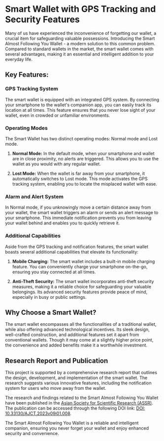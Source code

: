 # Smart Wallet with GPS Tracking and Security Features

Many of us have experienced the inconvenience of forgetting our wallet, a crucial item for safeguarding valuable possessions. Introducing the Smart Almost Following You Wallet - a modern solution to this common problem. Compared to standard wallets in the market, the smart wallet comes with several advantages, making it an essential and intelligent addition to your everyday life.

## Key Features:

### GPS Tracking System

The smart wallet is equipped with an integrated GPS system. By connecting your smartphone to the wallet's companion app, you can easily track its location at all times. This feature ensures that you never lose sight of your wallet, even in crowded or unfamiliar environments.

### Operating Modes

The Smart Wallet has two distinct operating modes: Normal mode and Lost mode.

1. **Normal Mode:** In the default mode, when your smartphone and wallet are in close proximity, no alerts are triggered. This allows you to use the wallet as you would with any regular wallet.

2. **Lost Mode:** When the wallet is far away from your smartphone, it automatically switches to Lost mode. This mode activates the GPS tracking system, enabling you to locate the misplaced wallet with ease.

### Alarm and Alert System

In Normal mode, if you unknowingly move a certain distance away from your wallet, the smart wallet triggers an alarm or sends an alert message to your smartphone. This immediate notification prevents you from leaving your wallet behind and enables you to quickly retrieve it.

### Additional Capabilities

Aside from the GPS tracking and notification features, the smart wallet boasts several additional capabilities that elevate its functionality:

1. **Mobile Charging:** The smart wallet includes a built-in mobile charging feature. You can conveniently charge your smartphone on-the-go, ensuring you stay connected at all times.

2. **Anti-Theft Security:** The smart wallet incorporates anti-theft security measures, making it a reliable choice for safeguarding your valuable belongings. Its advanced security features provide peace of mind, especially in busy or public settings.

## Why Choose a Smart Wallet?

The smart wallet encompasses all the functionalities of a traditional wallet, while also offering advanced technological incentives. Its sleek design, well-crafted construction, and additional features set it apart from conventional wallets. Though it may come at a slightly higher price point, the convenience and added benefits make it a worthwhile investment.

## Research Report and Publication

This project is supported by a comprehensive research report that outlines the design, development, and implementation of the smart wallet. The research suggests various innovative features, including the notification system for users who move away from the wallet.

The research and findings related to the Smart Almost Following You Wallet have been published in the [Asian Society for Scientific Research (ASSR)](https://www.asianssr.org/index.php/ajct/issue/view/36). The publication can be accessed through the following DOI link: [DOI: 10.33130/AJCT.2023v09i01.008](https://doi.org/10.33130/AJCT.2023v09i01.008).

The Smart Almost Following You Wallet is a reliable and intelligent companion, ensuring you never forget your wallet and enjoy enhanced security and convenience.

